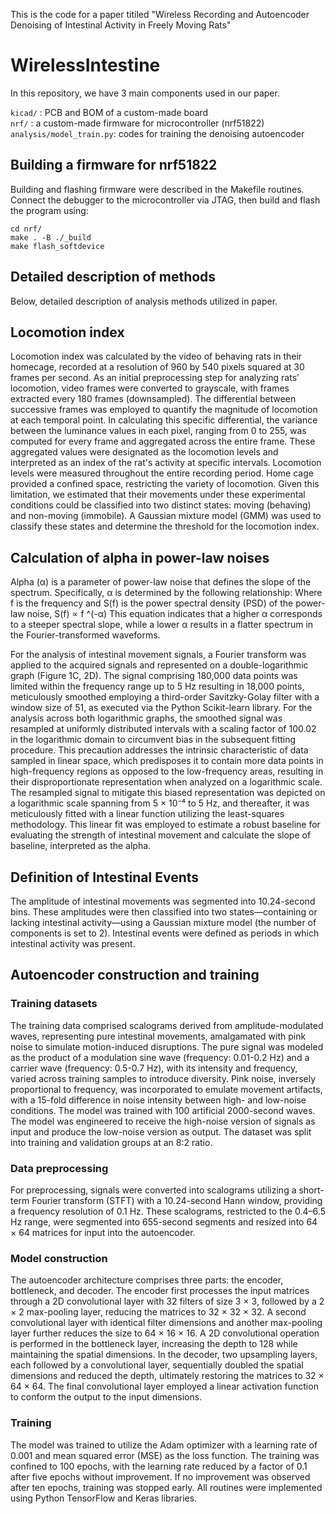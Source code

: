This is the code for a paper titiled "Wireless Recording and Autoencoder Denoising of Intestinal Activity in Freely Moving Rats"

# WirelessIntestine

In this repository, we have 3 main components used in our paper.

`kicad/` : PCB and BOM of a custom-made board  
`nrf/` : a custom-made firmware for microcontroller (nrf51822)  
`analysis/model_train.py`: codes for training the denoising autoencoder  

## Building a firmware for nrf51822

Building and flashing firmware were described in the Makefile routines.
Connect the debugger to the microcontroller via JTAG, then build and flash the program using:

```
cd nrf/
make . -B ./_build
make flash_softdevice
```

## Detailed description of methods

Below, detailed description of analysis methods utilized in paper.

## Locomotion index

Locomotion index was calculated by the video of behaving rats in their homecage, recorded at a resolution of 960 by 540 pixels squared at 30 frames per second. As an initial preprocessing step for analyzing rats’ locomotion, video frames were converted to grayscale, with frames extracted every 180 frames (downsampled). The differential between successive frames was employed to quantify the magnitude of locomotion at each temporal point. In calculating this specific differential, the variance between the luminance values in each pixel, ranging from 0 to 255, was computed for every frame and aggregated across the entire frame. These aggregated values were designated as the locomotion levels and interpreted as an index of the rat's activity at specific intervals.
Locomotion levels were measured throughout the entire recording period. Home cage provided a confined space, restricting the variety of locomotion. Given this limitation, we estimated that their movements under these experimental conditions could be classified into two distinct states: moving (behaving) and non-moving (immobile). A Gaussian mixture model (GMM) was used to classify these states and determine the threshold for the locomotion index.

## Calculation of alpha in power-law noises

Alpha (α) is a parameter of power-law noise that defines the slope of the spectrum. Specifically, α is determined by the following relationship:
Where f is the frequency and S(f) is the power spectral density (PSD) of the power-law noise,
S(f) ∝ f ^(-α)
This equation indicates that a higher α corresponds to a steeper spectral slope, while a lower α results in a flatter spectrum in the Fourier-transformed waveforms. 

For the analysis of intestinal movement signals, a Fourier transform was applied to the acquired signals and represented on a double-logarithmic graph (Figure 1C, 2D). The signal comprising 180,000 data points was limited within the frequency range up to 5 Hz resulting in 18,000 points, meticulously smoothed employing a third-order Savitzky-Golay filter with a window size of 51, as executed via the Python Scikit-learn library. For the analysis across both logarithmic graphs, the smoothed signal was resampled at uniformly distributed intervals with a scaling factor of 100.02 in the logarithmic domain to circumvent bias in the subsequent fitting procedure. This precaution addresses the intrinsic characteristic of data sampled in linear space, which predisposes it to contain more data points in high-frequency regions as opposed to the low-frequency areas, resulting in their disproportionate representation when analyzed on a logarithmic scale. The resampled signal to mitigate this biased representation was depicted on a logarithmic scale spanning from 5 × 10⁻⁴ to 5 Hz, and thereafter, it was meticulously fitted with a linear function utilizing the least-squares methodology. This linear fit was employed to estimate a robust baseline for evaluating the strength of intestinal movement and calculate the slope of baseline, interpreted as the alpha.

## Definition of Intestinal Events

The amplitude of intestinal movements was segmented into 10.24-second bins. These amplitudes were then classified into two states—containing or lacking intestinal activity—using a Gaussian mixture model (the number of components is set to 2). Intestinal events were defined as periods in which intestinal activity was present.

## Autoencoder construction and training

### Training datasets

The training data comprised scalograms derived from amplitude-modulated waves, representing pure intestinal movements, amalgamated with pink noise to simulate motion-induced disruptions. The pure signal was modeled as the product of a modulation sine wave (frequency: 0.01-0.2 Hz) and a carrier wave (frequency: 0.5-0.7 Hz), with its intensity and frequency, varied across training samples to introduce diversity. Pink noise, inversely proportional to frequency, was incorporated to emulate movement artifacts, with a 15-fold difference in noise intensity between high- and low-noise conditions. The model was trained with 100 artificial 2000-second waves. The model was engineered to receive the high-noise version of signals as input and produce the low-noise version as output. The dataset was split into training and validation groups at an 8:2 ratio.

### Data preprocessing

For preprocessing, signals were converted into scalograms utilizing a short-term Fourier transform (STFT) with a 10.24-second Hann window, providing a frequency resolution of 0.1 Hz. These scalograms, restricted to the 0.4–6.5 Hz range, were segmented into 655-second segments and resized into 64 × 64 matrices for input into the autoencoder.

### Model construction

The autoencoder architecture comprises three parts: the encoder, bottleneck, and decoder. The encoder first processes the input matrices through a 2D convolutional layer with 32 filters of size 3 × 3, followed by a 2 × 2 max-pooling layer, reducing the matrices to 32 × 32 × 32. A second convolutional layer with identical filter dimensions and another max-pooling layer further reduces the size to 64 × 16 × 16. A 2D convolutional operation is performed in the bottleneck layer, increasing the depth to 128 while maintaining the spatial dimensions.
In the decoder, two upsampling layers, each followed by a convolutional layer, sequentially doubled the spatial dimensions and reduced the depth, ultimately restoring the matrices to 32 × 64 × 64. The final convolutional layer employed a linear activation function to conform the output to the input dimensions.

### Training

The model was trained to utilize the Adam optimizer with a learning rate of 0.001 and mean squared error (MSE) as the loss function. The training was confined to 100 epochs, with the learning rate reduced by a factor of 0.1 after five epochs without improvement. If no improvement was observed after ten epochs, training was stopped early. All routines were implemented using Python TensorFlow and Keras libraries.